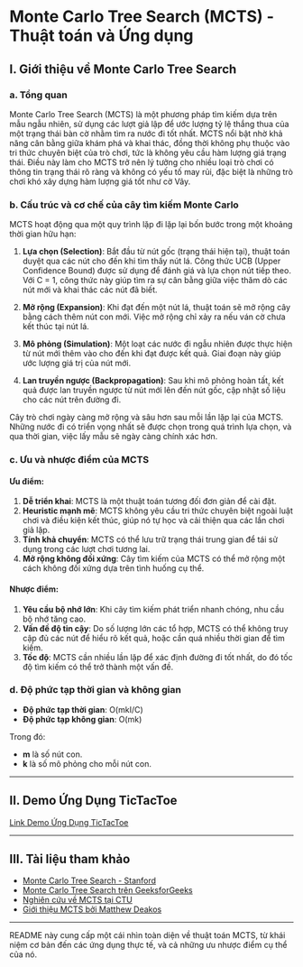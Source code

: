 # Monte Carlo Tree Search (MCTS) - Thuật toán và Ứng dụng

## I. Giới thiệu về Monte Carlo Tree Search

### a. Tổng quan

Monte Carlo Tree Search (MCTS) là một phương pháp tìm kiếm dựa trên mẫu ngẫu nhiên, sử dụng các lượt giả lập để ước lượng tỷ lệ thắng thua của một trạng thái bàn cờ nhằm tìm ra nước đi tốt nhất. MCTS nổi bật nhờ khả năng cân bằng giữa khám phá và khai thác, đồng thời không phụ thuộc vào tri thức chuyên biệt của trò chơi, tức là không yêu cầu hàm lượng giá trạng thái. Điều này làm cho MCTS trở nên lý tưởng cho nhiều loại trò chơi có thông tin trạng thái rõ ràng và không có yếu tố may rủi, đặc biệt là những trò chơi khó xây dựng hàm lượng giá tốt như cờ Vây.

### b. Cấu trúc và cơ chế của cây tìm kiếm Monte Carlo

MCTS hoạt động qua một quy trình lặp đi lặp lại bốn bước trong một khoảng thời gian hữu hạn:

1. **Lựa chọn (Selection)**: Bắt đầu từ nút gốc (trạng thái hiện tại), thuật toán duyệt qua các nút cho đến khi tìm thấy nút lá. Công thức UCB (Upper Confidence Bound) được sử dụng để đánh giá và lựa chọn nút tiếp theo. Với C = 1, công thức này giúp tìm ra sự cân bằng giữa việc thăm dò các nút mới và khai thác các nút đã biết.

2. **Mở rộng (Expansion)**: Khi đạt đến một nút lá, thuật toán sẽ mở rộng cây bằng cách thêm nút con mới. Việc mở rộng chỉ xảy ra nếu ván cờ chưa kết thúc tại nút lá.

3. **Mô phỏng (Simulation)**: Một loạt các nước đi ngẫu nhiên được thực hiện từ nút mới thêm vào cho đến khi đạt được kết quả. Giai đoạn này giúp ước lượng giá trị của nút mới.

4. **Lan truyền ngược (Backpropagation)**: Sau khi mô phỏng hoàn tất, kết quả được lan truyền ngược từ nút mới lên đến nút gốc, cập nhật số liệu cho các nút trên đường đi.

Cây trò chơi ngày càng mở rộng và sâu hơn sau mỗi lần lặp lại của MCTS. Những nước đi có triển vọng nhất sẽ được chọn trong quá trình lựa chọn, và qua thời gian, việc lấy mẫu sẽ ngày càng chính xác hơn.

### c. Ưu và nhược điểm của MCTS

#### Ưu điểm:

1. **Dễ triển khai**: MCTS là một thuật toán tương đối đơn giản để cài đặt.
2. **Heuristic mạnh mẽ**: MCTS không yêu cầu tri thức chuyên biệt ngoài luật chơi và điều kiện kết thúc, giúp nó tự học và cải thiện qua các lần chơi giả lập.
3. **Tính khả chuyển**: MCTS có thể lưu trữ trạng thái trung gian để tái sử dụng trong các lượt chơi tương lai.
4. **Mở rộng không đối xứng**: Cây tìm kiếm của MCTS có thể mở rộng một cách không đối xứng dựa trên tình huống cụ thể.

#### Nhược điểm:

1. **Yêu cầu bộ nhớ lớn**: Khi cây tìm kiếm phát triển nhanh chóng, nhu cầu bộ nhớ tăng cao.
2. **Vấn đề độ tin cậy**: Do số lượng lớn các tổ hợp, MCTS có thể không truy cập đủ các nút để hiểu rõ kết quả, hoặc cần quá nhiều thời gian để tìm kiếm.
3. **Tốc độ**: MCTS cần nhiều lần lặp để xác định đường đi tốt nhất, do đó tốc độ tìm kiếm có thể trở thành một vấn đề.

### d. Độ phức tạp thời gian và không gian

- **Độ phức tạp thời gian**: O(mkI/C)
- **Độ phức tạp không gian**: O(mk)

Trong đó:
- **m** là số nút con.
- **k** là số mô phỏng cho mỗi nút con.

---

## II. Demo Ứng Dụng TicTacToe

[Link Demo Ứng Dụng TicTacToe](#)

---

## III. Tài liệu tham khảo

- [Monte Carlo Tree Search - Stanford](https://stanford.edu/~rezab/classes/cme323/S15/projects/montecarlo_search_tree_report.pdf)
- [Monte Carlo Tree Search trên GeeksforGeeks](https://www.geeksforgeeks.org/ml-monte-carlo-tree-search-mcts/)
- [Nghiên cứu về MCTS tại CTU](https://sj.ctu.edu.vn/ql/docgia/download/baibao-31323/12-NGUYEN%20QUOC%20HUY(17-24).pdf)
- [Giới thiệu MCTS bởi Matthew Deakos](http://matthewdeakos.me/2018/03/10/monte-carlo-tree-search/)

---

README này cung cấp một cái nhìn toàn diện về thuật toán MCTS, từ khái niệm cơ bản đến các ứng dụng thực tế, và cả những ưu nhược điểm cụ thể của nó.
